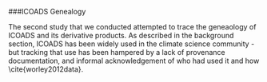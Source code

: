 ###ICOADS Genealogy 

The second study that we conducted attempted to trace the geneaology of ICOADS and its derivative products. As described in the background section, ICOADS has been widely used in the climate science community - but tracking that use has been hampered by a lack of provenance documentation, and informal acknowledgement of who had used it and how \cite{worley2012data}. 